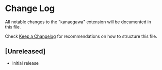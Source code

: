 # Change Log

All notable changes to the "kanaegawa" extension will be documented in this file.

Check [Keep a Changelog](http://keepachangelog.com/) for recommendations on how to structure this file.

## [Unreleased]

- Initial release
